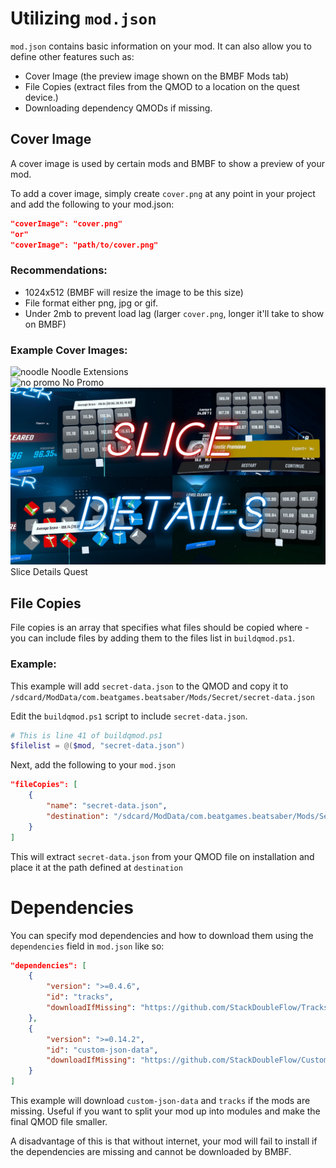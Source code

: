 # Utilizing `mod.json`

`mod.json` contains basic information on your mod. It can also allow you to define other features such as:

- Cover Image (the preview image shown on the BMBF Mods tab)
- File Copies (extract files from the QMOD to a location on the quest device.)
- Downloading dependency QMODs if missing.

## Cover Image

A cover image is used by certain mods and BMBF to show a preview of your mod.

To add a cover image, simply create `cover.png` at any point in your project  and add the following to your mod.json:

```json
"coverImage": "cover.png"
"or"
"coverImage": "path/to/cover.png"
```

### Recommendations:

- 1024x512 (BMBF will resize the image to be this size)
- File format either png, jpg or gif.
- Under 2mb to prevent load lag (larger `cover.png`, longer it'll take to show on BMBF)

### Example Cover Images:

<div align="left">
    <div class="item">
        <img class="cover-img" src="https://raw.githubusercontent.com/StackDoubleFlow/NoodleExtensions/master/cover.png" alt="noodle"/>
        <span class="caption">Noodle Extensions</span>
    </div>
    <div class="item">
            <img class="cover-img" src="https://raw.githubusercontent.com/cal117/NoPromo/master/cover.png" alt="no promo"/>
            <span class="caption">No Promo</span>
    </div>
    <div class="item">
                <img class="cover-img" src="https://raw.githubusercontent.com/Royston1999/SliceDetails-Quest/main/Cover.jpg" alt="noodle"/>
                <span class="caption">Slice Details Quest</span>
    </div>
</div>

## File Copies

File copies is an array that specifies what files should be copied where - you can include files by adding them to the files list in `buildqmod.ps1`.

### Example:

This example will add `secret-data.json` to the QMOD and copy it to `/sdcard/ModData/com.beatgames.beatsaber/Mods/Secret/secret-data.json`

Edit the `buildqmod.ps1` script to include `secret-data.json`.

```powershell
# This is line 41 of buildqmod.ps1
$filelist = @($mod, "secret-data.json")
```

Next, add the following to your `mod.json`

```json
"fileCopies": [
    {
        "name": "secret-data.json",
        "destination": "/sdcard/ModData/com.beatgames.beatsaber/Mods/Secret/secret-data.json"
    }
]
```

This will extract `secret-data.json` from your QMOD file on installation and place it at the path defined at `destination`

# Dependencies

You can specify mod dependencies and how to download them using the `dependencies` field in `mod.json` like so:

```json
"dependencies": [
    {
        "version": ">=0.4.6",
        "id": "tracks",
        "downloadIfMissing": "https://github.com/StackDoubleFlow/Tracks/releases/download/v0.4.6/tracks.qmod"
    },
    {
        "version": ">=0.14.2",
        "id": "custom-json-data",
        "downloadIfMissing": "https://github.com/StackDoubleFlow/CustomJSONData/releases/download/v0.14.2/custom-json-data.qmod"
    }
]
```

This example will download `custom-json-data` and `tracks` if the mods are missing. Useful if you want to split your mod up into modules and make the final QMOD file smaller. 

A disadvantage of this is that without internet, your mod will fail to install if the dependencies are missing and cannot be downloaded by BMBF.
